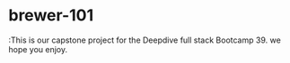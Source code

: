 # brewer-101

:This is our capstone project for the Deepdive full stack Bootcamp 39. we hope you enjoy.